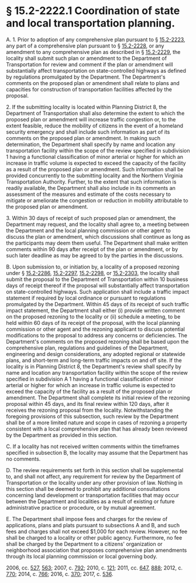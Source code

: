 # § 15.2-2222.1 Coordination of state and local transportation planning.

<p>A. 1. Prior to adoption of any comprehensive plan pursuant to § <a href='http://law.lis.virginia.gov/vacode/15.2-2223/'>15.2-2223</a>, any part of a comprehensive plan pursuant to § <a href='http://law.lis.virginia.gov/vacode/15.2-2228/'>15.2-2228</a>, or any amendment to any comprehensive plan as described in § <a href='http://law.lis.virginia.gov/vacode/15.2-2229/'>15.2-2229</a>, the locality shall submit such plan or amendment to the Department of Transportation for review and comment if the plan or amendment will substantially affect transportation on state-controlled highways as defined by regulations promulgated by the Department. The Department's comments on the proposed plan or amendment shall relate to plans and capacities for construction of transportation facilities affected by the proposal.</p><p>2. If the submitting locality is located within Planning District 8, the Department of Transportation shall also determine the extent to which the proposed plan or amendment will increase traffic congestion or, to the extent feasible, reduce the mobility of citizens in the event of a homeland security emergency and shall include such information as part of its comments on the proposed plan or amendment. In making such determination, the Department shall specify by name and location any transportation facility within the scope of the review specified in subdivision 1 having a functional classification of minor arterial or higher for which an increase in traffic volume is expected to exceed the capacity of the facility as a result of the proposed plan or amendment. Such information shall be provided concurrently to the submitting locality and the Northern Virginia Transportation Authority. Further, to the extent that such information is readily available, the Department shall also include in its comments an assessment of the measures and estimate of the costs necessary to mitigate or ameliorate the congestion or reduction in mobility attributable to the proposed plan or amendment.</p><p>3. Within 30 days of receipt of such proposed plan or amendment, the Department may request, and the locality shall agree to, a meeting between the Department and the local planning commission or other agent to discuss the plan or amendment, which discussions shall continue as long as the participants may deem them useful. The Department shall make written comments within 90 days after receipt of the plan or amendment, or by such later deadline as may be agreed to by the parties in the discussions.</p><p>B. Upon submission to, or initiation by, a locality of a proposed rezoning under § <a href='http://law.lis.virginia.gov/vacode/15.2-2286/'>15.2-2286</a>, <a href='http://law.lis.virginia.gov/vacode/15.2-2297/'>15.2-2297</a>, <a href='http://law.lis.virginia.gov/vacode/15.2-2298/'>15.2-2298</a>, or <a href='http://law.lis.virginia.gov/vacode/15.2-2303/'>15.2-2303</a>, the locality shall submit the proposal to the Department of Transportation within 10 business days of receipt thereof if the proposal will substantially affect transportation on state-controlled highways. Such application shall include a traffic impact statement if required by local ordinance or pursuant to regulations promulgated by the Department. Within 45 days of its receipt of such traffic impact statement, the Department shall either (i) provide written comment on the proposed rezoning to the locality or (ii) schedule a meeting, to be held within 60 days of its receipt of the proposal, with the local planning commission or other agent and the rezoning applicant to discuss potential modifications to the proposal to address any concerns or deficiencies. The Department's comments on the proposed rezoning shall be based upon the comprehensive plan, regulations and guidelines of the Department, engineering and design considerations, any adopted regional or statewide plans, and short-term and long-term traffic impacts on and off site. If the locality is in Planning District 8, the Department's review shall specify by name and location any transportation facility within the scope of the review specified in subdivision A 1 having a functional classification of minor arterial or higher for which an increase in traffic volume is expected to exceed the capacity of the facility as a result of the proposed plan or amendment. The Department shall complete its initial review of the rezoning proposal within 45 days, and its final review within 120 days, after it receives the rezoning proposal from the locality. Notwithstanding the foregoing provisions of this subsection, such review by the Department shall be of a more limited nature and scope in cases of rezoning a property consistent with a local comprehensive plan that has already been reviewed by the Department as provided in this section.</p><p>C. If a locality has not received written comments within the timeframes specified in subsection B, the locality may assume that the Department has no comments.</p><p>D. The review requirements set forth in this section shall be supplemental to, and shall not affect, any requirement for review by the Department of Transportation or the locality under any other provision of law. Nothing in this section shall be deemed to prohibit any additional consultations concerning land development or transportation facilities that may occur between the Department and localities as a result of existing or future administrative practice or procedure, or by mutual agreement.</p><p>E. The Department shall impose fees and charges for the review of applications, plans and plats pursuant to subsections A and B, and such fees and charges shall not exceed $1,000 for each review. However, no fee shall be charged to a locality or other public agency. Furthermore, no fee shall be charged by the Department to a citizens' organization or neighborhood association that proposes comprehensive plan amendments through its local planning commission or local governing body.</p><p>2006, cc. <a href='http://lis.virginia.gov/cgi-bin/legp604.exe?061+ful+CHAP0527'>527</a>, <a href='http://lis.virginia.gov/cgi-bin/legp604.exe?061+ful+CHAP0563'>563</a>; 2007, c. <a href='http://lis.virginia.gov/cgi-bin/legp604.exe?071+ful+CHAP0792'>792</a>; 2010, c. <a href='http://lis.virginia.gov/cgi-bin/legp604.exe?101+ful+CHAP0121'>121</a>; 2011, cc. <a href='http://lis.virginia.gov/cgi-bin/legp604.exe?111+ful+CHAP0647'>647</a>, <a href='http://lis.virginia.gov/cgi-bin/legp604.exe?111+ful+CHAP0888'>888</a>; 2012, c. <a href='http://lis.virginia.gov/cgi-bin/legp604.exe?121+ful+CHAP0770'>770</a>; 2014, c. <a href='http://lis.virginia.gov/cgi-bin/legp604.exe?141+ful+CHAP0766'>766</a>; 2016, c. <a href='http://lis.virginia.gov/cgi-bin/legp604.exe?161+ful+CHAP0370'>370</a>; 2017, c. <a href='http://lis.virginia.gov/cgi-bin/legp604.exe?171+ful+CHAP0536'>536</a>.</p>